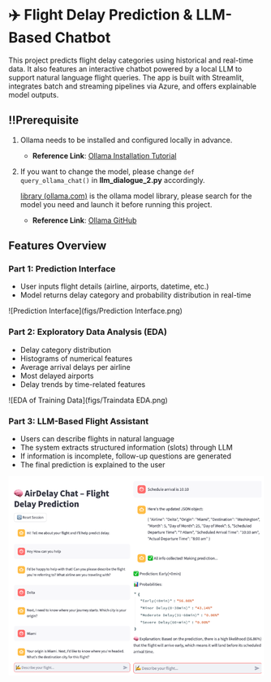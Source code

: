 # ✈️ Flight Delay Prediction & LLM-Based Chatbot
This project predicts flight delay categories using historical and real-time data. It also features an interactive chatbot powered by a local LLM to support natural language flight queries. The app is built with Streamlit, integrates batch and streaming pipelines via Azure, and offers explainable model outputs.

## ‼️Prerequisite
1. Ollama needs to be installed and configured locally in advance.

    - **Reference Link**: [Ollama Installation Tutorial](https://www.cnblogs.com/obullxl/p/18295202/NTopic2024071001)

2. If you want to change the model, please change `def query_ollama_chat()` in **llm_dialogue_2.py** accordingly.
    
    [library (ollama.com)](https://ollama.com/library) is the ollama model library, please search for the model you need and launch it before running this project.

    - **Reference Link**: [Ollama GitHub](https://github.com/ollama/ollama)

## Features Overview

### Part 1: Prediction Interface
- User inputs flight details (airline, airports, datetime, etc.)
- Model returns delay category and probability distribution in real-time

![Prediction Interface](figs/Prediction Interface.png)

### Part 2: Exploratory Data Analysis (EDA)
- Delay category distribution
- Histograms of numerical features
- Average arrival delays per airline
- Most delayed airports
- Delay trends by time-related features

![EDA of Training Data](figs/Traindata EDA.png)

### Part 3: LLM-Based Flight Assistant
- Users can describe flights in natural language
- The system extracts structured information (slots) through LLM
- If information is incomplete, follow-up questions are generated
- The final prediction is explained to the user

![Chatbot](figs/Chatbot.png)


